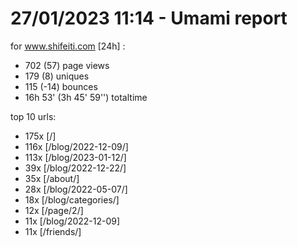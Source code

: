 # 27/01/2023 11:14 - Umami report
for www.shifeiti.com [24h] :

 - 702 (57) page views
 - 179 (8) uniques
 - 115 (-14) bounces
 - 16h 53'  (3h 45' 59'') totaltime


top 10 urls:
 - 175x [/]
 - 116x [/blog/2022-12-09/]
 - 113x [/blog/2023-01-12/]
 - 39x [/blog/2022-12-22/]
 - 35x [/about/]
 - 28x [/blog/2022-05-07/]
 - 18x [/blog/categories/]
 - 12x [/page/2/]
 - 11x [/blog/2022-12-09]
 - 11x [/friends/]


